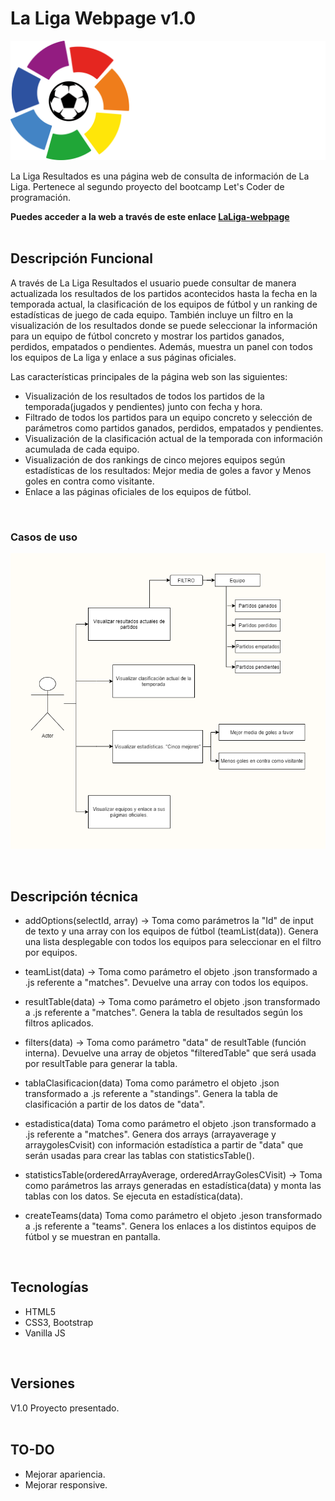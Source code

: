 # La Liga Webpage v1.0

![Laliga_logo](docs/img/laliga_logo.png)

La Liga Resultados es una página web de consulta de información de La Liga. Pertenece al segundo proyecto del bootcamp Let's Coder de programación. 

**Puedes acceder a la web a través de este enlace [LaLiga-webpage](https://vaezman.netlify.app/laliga_webpage/index.html)**
<br>
<br>

## Descripción Funcional

A través de La Liga Resultados el usuario puede consultar de manera actualizada los resultados de los partidos acontecidos hasta la fecha en la temporada actual, la clasificación de los equipos de fútbol y un ranking de estadísticas de juego de cada equipo. También incluye un filtro en la visualización de los resultados donde se puede seleccionar la información para un equipo de fútbol concreto y mostrar los partidos ganados, perdidos, empatados o pendientes. Además, muestra un panel con todos los equipos de La liga y enlace a sus páginas oficiales.

Las características principales de la página web son las siguientes:
- Visualización de los resultados de todos los partidos de la temporada(jugados y pendientes) junto con fecha y hora.
- Filtrado de todos los partidos para un equipo concreto y selección de parámetros como partidos ganados, perdidos, empatados y pendientes.
- Visualización de la clasificación actual de la temporada con información acumulada de cada equipo.
- Visualización de dos rankings de cinco mejores equipos según estadísticas de los resultados: Mejor media de goles a favor y Menos goles en contra como visitante.
- Enlace a las páginas oficiales de los equipos de fútbol.
<br>


### Casos de uso

![Casos de uso](docs/img/laliga_diagram.png)

<br>


## Descripción técnica

- addOptions(selectId, array) -> Toma como parámetros la "Id" de input de texto y una array con los equipos de fútbol (teamList(data)). Genera una lista desplegable con todos los equipos para seleccionar en el filtro por equipos.
- teamList(data) -> Toma como parámetro el objeto .json transformado a .js referente a "matches". Devuelve una array con todos los equipos.
- resultTable(data) -> Toma como parámetro el objeto .json transformado a .js referente a "matches". Genera la tabla de resultados según los filtros aplicados.
- filters(data) -> Toma como parámetro "data" de resultTable (función interna). Devuelve una array de objetos "filteredTable" que será usada por resultTable para generar la tabla.

 - tablaClasificacion(data) Toma como parámetro el objeto .json transformado a .js referente a "standings". Genera la tabla de clasificación a partir de los datos de "data".

- estadistica(data) Toma como parámetro el objeto .json transformado a .js referente a "matches". Genera dos arrays (arrayaverage y arraygolesCvisit) con información estadística a partir de "data" que serán usadas para crear las tablas con statisticsTable().
- statisticsTable(orderedArrayAverage, orderedArrayGolesCVisit) -> Toma como parámetros las arrays generadas en estadística(data) y monta las tablas con los datos. Se ejecuta en estadística(data).

- createTeams(data) Toma como parámetro el objeto .jeson transformado a .js referente a "teams". Genera los enlaces a los distintos equipos de fútbol y se muestran en pantalla.
<br>


## Tecnologías 

- HTML5
- CSS3, Bootstrap
- Vanilla JS
<br>

## Versiones

V1.0 Proyecto presentado.
<br>
<br>

## TO-DO

- Mejorar apariencia.
- Mejorar responsive.


